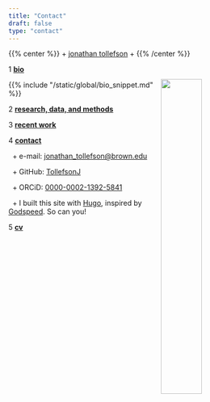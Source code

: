 ```yaml
---
title: "Contact"
draft: false
type: "contact"
---
```


{{% center %}}
\+ [jonathan tollefson](/) \+
{{% /center %}}
<br/>

<img src="/images/portrait.jpg" style="float: right; width: 40%; margin-left: 3%; margin-bottom: 0.5em;margin-top: 2em">
</a>


1 [**bio**](/)

{{% include "/static/global/bio_snippet.md" %}}



2 [**research, data, and methods**](/data)

3 [**recent work**](/pubs)




4 [**contact**](/)
 

&nbsp; \+  e-mail: [jonathan_tollefson@brown.edu](mailto:jonathan_tollefson@brown.edu)

&nbsp; \+ GitHub: <a target="_blank" href="https://www.github.com/TollefsonJ">TollefsonJ</a>

&nbsp; \+ ORCiD: <a target="_blank" href="https://orcid.org/0000-0002-1392-5841">0000-0002-1392-5841</a>

&nbsp; \+ I built this site with <a target="_blank" href="https://gohugo.io">Hugo</a>, inspired by <a target="_blank" href="https://brainwashed.com/godspeed/main.html">Godspeed</a>. So can you!



5 <a target="_blank" href="https://jonathantollefson.com/Tollefson_CV.pdf">**cv**</a>
